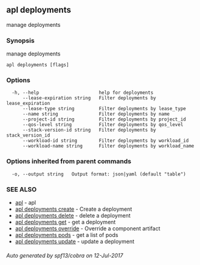 ## apl deployments

manage deployments

### Synopsis


manage deployments

```
apl deployments [flags]
```

### Options

```
  -h, --help                      help for deployments
      --lease-expiration string   Filter deployments by lease_expiration
      --lease-type string         Filter deployments by lease_type
      --name string               Filter deployments by name
      --project-id string         Filter deployments by project_id
      --qos-level string          Filter deployments by qos_level
      --stack-version-id string   Filter deployments by stack_version_id
      --workload-id string        Filter deployments by workload_id
      --workload-name string      Filter deployments by workload_name
```

### Options inherited from parent commands

```
  -o, --output string   Output format: json|yaml (default "table")
```

### SEE ALSO
* [apl](apl.md)	 - apl
* [apl deployments create](apl_deployments_create.md)	 - Create a deployment
* [apl deployments delete](apl_deployments_delete.md)	 - delete a deployment
* [apl deployments get](apl_deployments_get.md)	 - get a deployment
* [apl deployments override](apl_deployments_override.md)	 - Override a component artifact
* [apl deployments pods](apl_deployments_pods.md)	 - get a list of pods
* [apl deployments update](apl_deployments_update.md)	 - update a deployment

###### Auto generated by spf13/cobra on 12-Jul-2017
